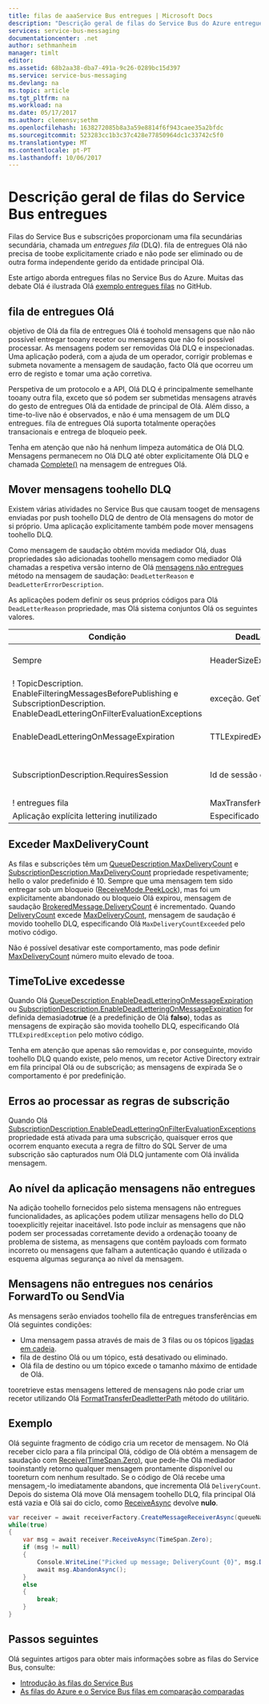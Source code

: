 ```yaml
---
title: filas de aaaService Bus entregues | Microsoft Docs
description: "Descrição geral de filas do Service Bus do Azure entregues"
services: service-bus-messaging
documentationcenter: .net
author: sethmanheim
manager: timlt
editor: 
ms.assetid: 68b2aa38-dba7-491a-9c26-0289bc15d397
ms.service: service-bus-messaging
ms.devlang: na
ms.topic: article
ms.tgt_pltfrm: na
ms.workload: na
ms.date: 05/17/2017
ms.author: clemensv;sethm
ms.openlocfilehash: 1638272085b8a3a59e8814f6f943caee35a2bfdc
ms.sourcegitcommit: 523283cc1b3c37c428e77850964dc1c33742c5f0
ms.translationtype: MT
ms.contentlocale: pt-PT
ms.lasthandoff: 10/06/2017
---
```

# <a name="overview-of-service-bus-dead-letter-queues"></a>Descrição geral de filas do Service Bus entregues

Filas do Service Bus e subscrições proporcionam uma fila secundárias secundária, chamada um *entregues fila* (DLQ). fila de entregues Olá não precisa de toobe explicitamente criado e não pode ser eliminado ou de outra forma independente gerido da entidade principal Olá.

Este artigo aborda entregues filas no Service Bus do Azure. Muitas das debate Olá é ilustrada Olá [exemplo entregues filas](https://github.com/Azure/azure-service-bus/tree/master/samples/DotNet/Microsoft.ServiceBus.Messaging/DeadletterQueue) no GitHub.
 
## <a name="hello-dead-letter-queue"></a>fila de entregues Olá

objetivo de Olá da fila de entregues Olá é toohold mensagens que não não possível entregar tooany recetor ou mensagens que não foi possível processar. As mensagens podem ser removidas Olá DLQ e inspecionadas. Uma aplicação poderá, com a ajuda de um operador, corrigir problemas e submeta novamente a mensagem de saudação, facto Olá que ocorreu um erro de registo e tomar uma ação corretiva. 

Perspetiva de um protocolo e a API, Olá DLQ é principalmente semelhante tooany outra fila, exceto que só podem ser submetidas mensagens através do gesto de entregues Olá da entidade de principal de Olá. Além disso, a time-to-live não é observados, e não é uma mensagem de um DLQ entregues. fila de entregues Olá suporta totalmente operações transacionais e entrega de bloqueio peek.

Tenha em atenção que não há nenhum limpeza automática de Olá DLQ. Mensagens permanecem no Olá DLQ até obter explicitamente Olá DLQ e chamada [Complete()](/dotnet/api/microsoft.servicebus.messaging.brokeredmessage#Microsoft_ServiceBus_Messaging_BrokeredMessage_CompleteAsync) na mensagem de entregues Olá.

## <a name="moving-messages-toohello-dlq"></a>Mover mensagens toohello DLQ

Existem várias atividades no Service Bus que causam tooget de mensagens enviadas por push toohello DLQ de dentro de Olá mensagens do motor de si próprio. Uma aplicação explicitamente também pode mover mensagens toohello DLQ. 

Como mensagem de saudação obtém movida mediador Olá, duas propriedades são adicionadas toohello mensagem como mediador Olá chamadas a respetiva versão interno de Olá [mensagens não entregues](/dotnet/api/microsoft.servicebus.messaging.brokeredmessage#Microsoft_ServiceBus_Messaging_BrokeredMessage_DeadLetter_System_String_System_String_) método na mensagem de saudação: `DeadLetterReason` e `DeadLetterErrorDescription`.

As aplicações podem definir os seus próprios códigos para Olá `DeadLetterReason` propriedade, mas Olá sistema conjuntos Olá os seguintes valores.

| Condição | DeadLetterReason | DeadLetterErrorDescription |
| --- | --- | --- |
| Sempre |HeaderSizeExceeded |quota de tamanho de Olá para esta sequência foi excedido. |
| ! TopicDescription.<br />EnableFilteringMessagesBeforePublishing e SubscriptionDescription.<br />EnableDeadLetteringOnFilterEvaluationExceptions |exceção. GetType(). Nome |exceção. Mensagem |
| EnableDeadLetteringOnMessageExpiration |TTLExpiredException |mensagem de saudação expirou e foi inutilizado lettered. |
| SubscriptionDescription.RequiresSession |Id de sessão é nulo. |Entidade de sessão ativado não permite uma mensagem cujo identificador de sessão é nulo. |
| ! entregues fila |MaxTransferHopCountExceeded |Valor nulo |
| Aplicação explícita lettering inutilizado |Especificado por aplicação |Especificado por aplicação |

## <a name="exceeding-maxdeliverycount"></a>Exceder MaxDeliveryCount
As filas e subscrições têm um [QueueDescription.MaxDeliveryCount](/dotnet/api/microsoft.servicebus.messaging.queuedescription#Microsoft_ServiceBus_Messaging_QueueDescription_MaxDeliveryCount) e [SubscriptionDescription.MaxDeliveryCount](/dotnet/api/microsoft.servicebus.messaging.subscriptiondescription#Microsoft_ServiceBus_Messaging_SubscriptionDescription_MaxDeliveryCount) propriedade respetivamente; hello o valor predefinido é 10. Sempre que uma mensagem tem sido entregar sob um bloqueio ([ReceiveMode.PeekLock](/dotnet/api/microsoft.servicebus.messaging.receivemode)), mas foi um explicitamente abandonado ou bloqueio Olá expirou, mensagem de saudação [BrokeredMessage.DeliveryCount](/dotnet/api/microsoft.servicebus.messaging.brokeredmessage#Microsoft_ServiceBus_Messaging_BrokeredMessage_DeliveryCount) é incrementado. Quando [DeliveryCount](/dotnet/api/microsoft.servicebus.messaging.brokeredmessage#Microsoft_ServiceBus_Messaging_BrokeredMessage_DeliveryCount) excede [MaxDeliveryCount](/dotnet/api/microsoft.servicebus.messaging.queuedescription#Microsoft_ServiceBus_Messaging_QueueDescription_MaxDeliveryCount), mensagem de saudação é movido toohello DLQ, especificando Olá `MaxDeliveryCountExceeded` pelo motivo código.

Não é possível desativar este comportamento, mas pode definir [MaxDeliveryCount](/dotnet/api/microsoft.servicebus.messaging.queuedescription#Microsoft_ServiceBus_Messaging_QueueDescription_MaxDeliveryCount) número muito elevado de tooa.

## <a name="exceeding-timetolive"></a>TimeToLive excedesse
Quando Olá [QueueDescription.EnableDeadLetteringOnMessageExpiration](/dotnet/api/microsoft.servicebus.messaging.queuedescription#Microsoft_ServiceBus_Messaging_QueueDescription_EnableDeadLetteringOnMessageExpiration) ou [SubscriptionDescription.EnableDeadLetteringOnMessageExpiration](/dotnet/api/microsoft.servicebus.messaging.subscriptiondescription#Microsoft_ServiceBus_Messaging_SubscriptionDescription_EnableDeadLetteringOnMessageExpiration) for definida demasiado**true** (é a predefinição de Olá **falso**), todas as mensagens de expiração são movida toohello DLQ, especificando Olá `TTLExpiredException` pelo motivo código.

Tenha em atenção que apenas são removidas e, por conseguinte, movido toohello DLQ quando existe, pelo menos, um recetor Active Directory extrair em fila principal Olá ou de subscrição; as mensagens de expirada Se o comportamento é por predefinição.

## <a name="errors-while-processing-subscription-rules"></a>Erros ao processar as regras de subscrição
Quando Olá [SubscriptionDescription.EnableDeadLetteringOnFilterEvaluationExceptions](/dotnet/api/microsoft.servicebus.messaging.subscriptiondescription#Microsoft_ServiceBus_Messaging_SubscriptionDescription_EnableDeadLetteringOnFilterEvaluationExceptions) propriedade está ativada para uma subscrição, quaisquer erros que ocorrem enquanto executa a regra de filtro do SQL Server de uma subscrição são capturados num Olá DLQ juntamente com Olá inválida mensagem.

## <a name="application-level-dead-lettering"></a>Ao nível da aplicação mensagens não entregues
Na adição toohello fornecidos pelo sistema mensagens não entregues funcionalidades, as aplicações podem utilizar mensagens hello do DLQ tooexplicitly rejeitar inaceitável. Isto pode incluir as mensagens que não podem ser processadas corretamente devido a ordenação tooany de problema de sistema, as mensagens que contêm payloads com formato incorreto ou mensagens que falham a autenticação quando é utilizada o esquema algumas segurança ao nível da mensagem.

## <a name="dead-lettering-in-forwardto-or-sendvia-scenarios"></a>Mensagens não entregues nos cenários ForwardTo ou SendVia

As mensagens serão enviados toohello fila de entregues transferências em Olá seguintes condições:

- Uma mensagem passa através de mais de 3 filas ou os tópicos [ligadas em cadeia](service-bus-auto-forwarding.md).
- fila de destino Olá ou um tópico, está desativado ou eliminado.
- Olá fila de destino ou um tópico excede o tamanho máximo de entidade de Olá.

tooretrieve estas mensagens lettered de mensagens não pode criar um recetor utilizando Olá [FormatTransferDeadletterPath](/dotnet/api/microsoft.servicebus.messaging.queueclient#Microsoft_ServiceBus_Messaging_QueueClient_FormatTransferDeadLetterPath_System_String_) método do utilitário.

## <a name="example"></a>Exemplo
Olá seguinte fragmento de código cria um recetor de mensagem. No Olá receber ciclo para a fila principal Olá, código de Olá obtém a mensagem de saudação com [Receive(TimeSpan.Zero)](/dotnet/api/microsoft.servicebus.messaging.messagereceiver#Microsoft_ServiceBus_Messaging_MessageReceiver_Receive_System_TimeSpan_), que pede-lhe Olá mediador tooinstantly retorno qualquer mensagem prontamente disponível ou tooreturn com nenhum resultado. Se o código de Olá recebe uma mensagem,-lo imediatamente abandons, que incrementa Olá `DeliveryCount`. Depois do sistema Olá move Olá mensagem toohello DLQ, fila principal Olá está vazia e Olá sai do ciclo, como [ReceiveAsync](/dotnet/api/microsoft.servicebus.messaging.messagereceiver#Microsoft_ServiceBus_Messaging_MessageReceiver_ReceiveAsync_System_TimeSpan_) devolve **nulo**.

```csharp
var receiver = await receiverFactory.CreateMessageReceiverAsync(queueName, ReceiveMode.PeekLock);
while(true)
{
    var msg = await receiver.ReceiveAsync(TimeSpan.Zero);
    if (msg != null)
    {
        Console.WriteLine("Picked up message; DeliveryCount {0}", msg.DeliveryCount);
        await msg.AbandonAsync();
    }
    else
    {
        break;
    }
}
```

## <a name="next-steps"></a>Passos seguintes
Olá seguintes artigos para obter mais informações sobre as filas do Service Bus, consulte:

* [Introdução às filas do Service Bus](service-bus-dotnet-get-started-with-queues.md)
* [As filas do Azure e o Service Bus filas em comparação comparadas](service-bus-azure-and-service-bus-queues-compared-contrasted.md)


